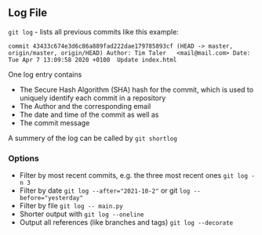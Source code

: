 ## Log File 

`git log` - lists all previous commits like this example:
```
commit 43433c674e3d6c86a889fad222dae179785893cf (HEAD -> master, origin/master, origin/HEAD) Author: Tim Taler   <mail@mail.com> Date:   Tue Apr 7 13:09:58 2020 +0100  Update index.html
```
One log entry contains
- The Secure Hash Algorithm (SHA) hash for the commit, which is used to uniquely identify each commit in a repository
- The Author and the corresponding email
- The date and time of the commit as well as 
- The commit message

A summery of the log can be called by `git shortlog`

### Options
- Filter by most recent commits, e.g. the three most recent ones `git log -n 3`
- Filter by date `git log --after="2021-10-2"` or git `log --before="yesterday"`
- Filter by file `git log -- main.py`
- Shorter output with `git log --oneline`
- Output all references (like branches and tags) `git log --decorate`
